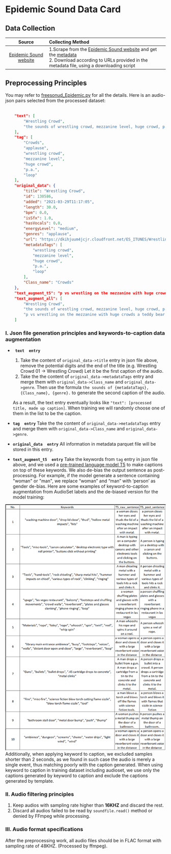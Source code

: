 
# Epidemic Sound Data Card
## Data Collection

|Source|Collecting Method|
|:---------:|:--------|
| [Epidemic Sound website](https://www.epidemicsound.com/sound-effects/)  |1.Scrape from the [Epidemic Sound website](https://www.epidemicsound.com/sound-effects/) and get the [metadata](/metadata/Epidemic_sound(sound_effects)) <br>2. Download according to URLs provided in the metadata file, using a downloading script|

## Preprocessing Principles

You may refer to [freesonud_Epidemic.py](/data_preprocess/preprocess_freesound.py) for all the details. Here is an audio-json pairs selected from the processed dataset:





```json

    "text": [
        "Wrestling Crowd",
        "the sounds of wrestling crowd, mezzanine level, huge crowd, p.a., and loop."
    ],
    "tag": [
        "Crowds",
        "applause",
        "wrestling crowd",
        "mezzanine level",
        "huge crowd",
        "p.a.",
        "loop"
    ],
    "original_data": {
        "title": "Wrestling Crowd",
        "id": 130586,
        "added": "2021-03-29T11:17:05",
        "length": 30.0,
        "bpm": 0.0,
        "isSfx": 1.0,
        "hasVocals": 0.0,
        "energyLevel": "medium",
        "genres": "applause",
        "url": "https://dkihjuum4jcjr.cloudfront.net/ES_ITUNES/Wrestling%20Crowd%205/ES_Wrestling%20Crowd%205.mp3",
        "metadataTags": [
            "wrestling crowd",
            "mezzanine level",
            "huge crowd",
            "p.a.",
            "loop"
        ],
        "Class_name": "Crowds"
    },
    "text_augment_t5": "p vs wrestling on the mezzanine with huge crowds a teddy bear in the midst of a storm a loop of tv shows on a computer.",
    "text_augment_all": [
        "Wrestling Crowd",
        "the sounds of wrestling crowd, mezzanine level, huge crowd, p.a., and loop.",
        "p vs wrestling on the mezzanine with huge crowds a teddy bear in the midst of a storm a loop of tv shows on a computer."
    ]
```







### I. Json file generation principles and keywords-to-caption data augmentation 
-  **` text  entry`** 
    1. Take the content of `original_data->title` entry in json file above, remove the potential digits and the end of the title (e.g. Wrestling Crowd 01 -> Wrestling Crowd) Let it be the first caption of the audio.
    2. Take the the content of `original_data->metadataTags` entry and merge them with `original_data->Class_name` and `original_data->genre`. Then use the formula `the sounds of {metadataTags}, {Class_name}, {genre}.` to generate the second caption of the audio. 

    As a result, the text entry eventually looks like  `"text": [processed title, made up caption]`. When training we will randomly choose one of them in the list to be the caption.

- **`tag  entry`** Take the the content of `original_data->metadataTags` entry and merge them with `original_data->Class_name` and `original_data->genre`.

- **`original_data  entry`** All information in metadata parquet file will be stored in this entry.
- **`text_augment_t5  entry`**  Take the keywords from `tag` entry in json file above, and we used a [pre-trained language model T5](https://github.com/gagan3012/keytotext) to make captions on top of these keywords. We also de-bias the output sentence as post-processing. For example, if the model generate a sentence containing "woman" or "man", we replace “woman” and “man” with ‘person’ as gender de-bias. Here are some examples of keyword-to-caption augmentation from AudioSet labels and the de-biased version for the model training:

![Examples of keyword-to-caption augmentation from AudioSet labels and the de-biased version for the model training](figures/table.png)
Additionally, when applying keyword to caption, we excluded samples shorter than 2 seconds, as we found in such case the audio is merely a single event, thus matching poorly with the caption generated. When using keyword to caption in training dataset including audioset, we use only the captions generated by keyword to caption and exclude the captions generated by template.


### II. Audio filtering principles
1. Keep audios with sampling rate higher than **16KHZ** and discard the rest.
2. Discard all audios failed to be read by `soundfile.read()` method or denied by FFmpeg while processing.
### III. Audio format specifications
After the preprocessing work, all audio files should be in FLAC format with sampling rate of 48KHZ. (Processed by ffmpeg).
